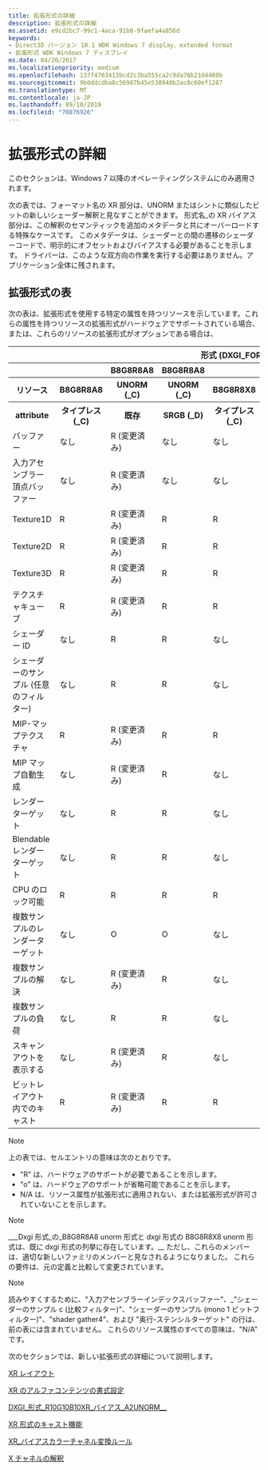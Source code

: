 ```yaml
---
title: 拡張形式の詳細
description: 拡張形式の詳細
ms.assetid: e9cd2bc7-99c1-4aca-91b0-9faefa4a856d
keywords:
- Direct3D バージョン 10.1 WDK Windows 7 display、extended format
- 拡張形式 WDK Windows 7 ディスプレイ
ms.date: 04/20/2017
ms.localizationpriority: medium
ms.openlocfilehash: 137f4763413bcd2c3ba555ca2c9da76b21d4460b
ms.sourcegitcommit: 9b0ddcdba8c56987b45e538948b2ac8c60ef1287
ms.translationtype: MT
ms.contentlocale: ja-JP
ms.lasthandoff: 09/10/2019
ms.locfileid: "70876926"
---
```

# <a name="details-of-the-extended-format"></a>拡張形式の詳細

このセクションは、Windows 7 以降のオペレーティングシステムにのみ適用されます。

次の表では、フォーマット名の XR 部分は、UNORM またはシントに類似したビットの新しいシェーダー解釈と見なすことができます。 形式名\_の XR バイアス部分は、この解釈のセマンティックを追加のメタデータと共にオーバーロードする特殊なケースです。 このメタデータは、シェーダーとの間の遷移のシェーダーコードで、明示的にオフセットおよびバイアスする必要があることを示します。 ドライバーは、このような双方向の作業を実行する必要はありません。アプリケーション全体に残されます。

## <a name="table-of-extended-formats"></a>拡張形式の表

次の表は、拡張形式を使用する特定の属性を持つリソースを示しています。これらの属性を持つリソースの拡張形式がハードウェアでサポートされている場合、または、これらのリソースの拡張形式がオプションである場合は、

<table>
<head>
    <tr>
        <th colspan="9">形式 (DXGI_FORMAT_ *)</th>
    </tr>
    <tr>
        <th></th>
        <th></th>
        <th>B8G8R8A8</th>
        <th>B8G8R8A8</th>
        <th></th>
        <th>B8G8R8X8</th>
        <th>B8G8R8X8</th>
        <th></th>
        <th>R10G10B10</th>
    </tr>
    <tr>
        <th>リソース</th>
        <th>B8G8R8A8</th>
        <th>UNORM (_C)</th>
        <th>UNORM (_C)</th>
        <th>B8G8R8X8</th>
        <th>UNORM (_C)</th>
        <th>UNORM (_C)</th>
        <th>R10G10B10A2</th>
        <th>_XR_BIAS</th>
    </tr>
    <tr>
        <th>attribute</th>
        <th>タイプレス (_C)</th>
        <th>既存</th>
        <th>SRGB (_D)</th>
        <th>タイプレス (_C)</th>
        <th>既存</th>
        <th>SRGB (_D)</th>
        <th>タイプレス (_C)</th>
        <th>_A2_UNORM</th>
    </tr>
</head>
<body>
    <tr>
        <td>バッファー</td>
        <td>なし</td>
        <td>R (変更済み)</td>
        <td>なし</td>
        <td>なし</td>
        <td>R (変更済み)</td>
        <td>なし</td>
        <td>なし</td>
        <td>なし</td>
    </tr>
    <tr>
        <td>入力アセンブラー頂点バッファー</td>
        <td>なし</td>
        <td>R (変更済み)</td>
        <td>なし</td>
        <td>なし</td>
        <td>R (変更済み)</td>
        <td>なし</td>
        <td>なし</td>
        <td>なし</td>
    </tr>
    <tr>
        <td>Texture1D</td>
        <td>R</td>
        <td>R (変更済み)</td>
        <td>R</td>
        <td>R</td>
        <td>R (変更済み)</td>
        <td>R</td>
        <td>R</td>
        <td>なし</td>
    </tr>
    <tr>
        <td>Texture2D</td>
        <td>R</td>
        <td>R (変更済み)</td>
        <td>R</td>
        <td>R</td>
        <td>R</td>
        <td>R</td>
        <td>R</td>
        <td>R</td>
    </tr>    <tr>
        <td>Texture3D</td>
        <td>R</td>
        <td>R (変更済み)</td>
        <td>R</td>
        <td>R</td>
        <td>R (変更済み)</td>
        <td>R</td>
        <td>R</td>
        <td>なし</td>
    </tr>
    <tr>
        <td>テクスチャキューブ</td>
        <td>R</td>
        <td>R (変更済み)</td>
        <td>R</td>
        <td>R</td>
        <td>R (変更済み)</td>
        <td>R</td>
        <td>R</td>
        <td>なし</td>
    </tr>
    <tr>
        <td>シェーダー ID</td>
        <td>なし</td>
        <td>R</td>
        <td>R</td>
        <td>なし</td>
        <td>R</td>
        <td>R</td>
        <td>なし</td>
        <td>なし</td>
    </tr>
    <tr>
        <td>シェーダーのサンプル (任意のフィルター)</td>
        <td>なし</td>
        <td>R</td>
        <td>R</td>
        <td>なし</td>
        <td>R</td>
        <td>R</td>
        <td>なし</td>
        <td>なし</td>
    </tr>
    <tr>
        <td>MIP-マップテクスチャ</td>
        <td>R</td>
        <td>R (変更済み)</td>
        <td>R</td>
        <td>R</td>
        <td>R (変更済み)</td>
        <td>R</td>
        <td>R</td>
        <td>なし</td>
    </tr>
    <tr>
        <td>MIP マップ自動生成</td>
        <td>なし</td>
        <td>R (変更済み)</td>
        <td>R</td>
        <td>なし</td>
        <td>R (変更済み)</td>
        <td>R</td>
        <td>なし</td>
        <td>なし</td>
    </tr>
    <tr>
        <td>レンダーターゲット</td>
        <td>なし</td>
        <td>R</td>
        <td>R</td>
        <td>なし</td>
        <td>R</td>
        <td>R</td>
        <td>なし</td>
        <td>なし</td>
    </tr>
    <tr>
        <td>Blendable レンダーターゲット</td>
        <td>なし</td>
        <td>R</td>
        <td>R</td>
        <td>なし</td>
        <td>R</td>
        <td>R</td>
        <td>なし</td>
        <td>なし</td>
    </tr>
    <tr>
        <td>CPU のロック可能</td>
        <td>R</td>
        <td>R</td>
        <td>R</td>
        <td>R</td>
        <td>R</td>
        <td>R</td>
        <td>R</td>
        <td>R</td>
    </tr>
    <tr>
        <td>複数サンプルのレンダーターゲット</td>
        <td>なし</td>
        <td>O</td>
        <td>O</td>
        <td>なし</td>
        <td>O</td>
        <td>O</td>
        <td>なし</td>
        <td>なし</td>
    </tr>
    <tr>
        <td>複数サンプルの解決</td>
        <td>なし</td>
        <td>R (変更済み)</td>
        <td>R</td>
        <td>なし</td>
        <td>R (変更済み)</td>
        <td>R</td>
        <td>なし</td>
        <td>なし</td>
    </tr>
    <tr>
        <td>複数サンプルの負荷</td>
        <td>なし</td>
        <td>R</td>
        <td>R</td>
        <td>なし</td>
        <td>R</td>
        <td>R</td>
        <td>なし</td>
        <td>なし</td>
    </tr>
    <tr>
        <td>スキャンアウトを表示する</td>
        <td>なし</td>
        <td>R (変更済み)</td>
        <td>R</td>
        <td>なし</td>
        <td>なし</td>
        <td>なし</td>
        <td>なし</td>
        <td>R</td>
    </tr>
    <tr>
        <td>ビットレイアウト内でのキャスト</td>
        <td>R</td>
        <td>R (変更済み)</td>
        <td>R</td>
        <td>R</td>
        <td>R</td>
        <td>R</td>
        <td>R</td>
        <td>R</td>
    </tr>
</body>
</table>

>[!NOTE]
>上の表では、セルエントリの意味は次のとおりです。
>
>- "R" は、ハードウェアのサポートが必要であることを示します。
>- "o" は、ハードウェアのサポートが省略可能であることを示します。
>- N/A は、リソース属性が拡張形式に適用されない、または拡張形式が許可されていないことを示します。

>[!NOTE]
>\_\_\_Dxgi 形式\_の\_B8G8R8A8 unorm 形式と dxgi 形式の B8G8R8X8 unorm 形式は、既に dxgi 形式の列挙に存在しています。\_\_ ただし、これらのメンバーは、適切な新しいファミリのメンバーと見なされるようになりました。 これらの要件は、元の定義と比較して変更されています。

>[!NOTE]
>読みやすくするために、"入力アセンブラーインデックスバッファー"、\_"シェーダーのサンプル c (比較フィルター)"、"シェーダーのサンプル (mono 1 ビットフィルター)"、"shader gather4"、および "奥行-ステンシルターゲット" の行は、前の表には含まれていません。 これらのリソース属性のすべての意味は、"N/A" です。

次のセクションでは、新しい拡張形式の詳細について説明します。

[XR レイアウト](xr-layout.md)

[XR のアルファコンテンツの書式設定](xr-format-alpha-content.md)

[DXGI\_形式\_R10G10B10XR\_バイアス\_A2UNORM\_\_](dxgi-format-r10g10b10-xr-bias-a2-unorm.md)

[XR 形式のキャスト機能](casting-ability-of-xr-formats.md)

[XR\_バイアスカラーチャネル変換ルール](xr-bias-color-channel-conversion-rules.md)

[X チャネルの解釈](interpretation-of-x-channel.md)
